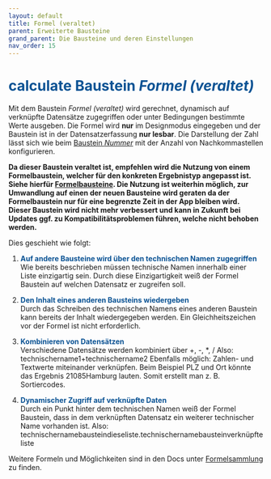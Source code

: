 ```yaml
---
layout: default
title: Formel (veraltet)
parent: Erweiterte Bausteine
grand_parent: Die Bausteine und deren Einstellungen
nav_order: 15
---
```


# <span style="color:#0b5394"><span class="material-icons">calculate</span> **Baustein *Formel (veraltet)***</span>

Mit dem Baustein *Formel (veraltet)* wird gerechnet, dynamisch auf verknüpfte Datensätze zugegriffen oder unter Bedingungen
bestimmte Werte ausgeben. Die Formel wird **nur** im Designmodus eingegeben und der Baustein ist in der Datensatzerfassung
**nur lesbar**. Die Darstellung der Zahl lässt sich wie beim [Baustein *Nummer*](/docs/record-spec-settings/grand-child-form/number.html) mit der Anzahl von Nachkommastellen konfigurieren.

**Da dieser Baustein veraltet ist, empfehlen wird die Nutzung von einem Formelbaustein, welcher für den konkreten Ergebnistyp angepasst ist. Siehe hierfür [Formelbausteine](/docs/formulary/formulary.html#formelbausteine-1). Die Nutzung ist weiterhin möglich, zur Umwandlung auf einen der neuen Bausteine wird geraten da der Formelbaustein nur für eine begrenzte Zeit in der App bleiben wird. Dieser Baustein wird nicht mehr verbessert und kann in Zukunft bei Updates ggf. zu Kompatibilitätsproblemen führen, welche nicht behoben werden.**

Dies geschieht wie folgt:
1. <span style="color:#0b5394">**Auf andere Bausteine wird über den technischen Namen zugegriffen**</span>  
    Wie bereits beschrieben müssen technische Namen innerhalb einer Liste
    einzigartig sein. Durch diese Einzigartigkeit weiß der Formel Baustein
    auf welchen Datensatz er zugreifen soll.

2. <span style="color:#0b5394">**Den Inhalt eines anderen Bausteins wiedergeben**</span>  
    Durch das Schreiben des technischen Namens eines anderen Baustein kann
    bereits der Inhalt wiedergegeben werden. Ein Gleichheitszeichen vor der Formel ist
    nicht erforderlich.

3. <span style="color:#0b5394">**Kombinieren von Datensätzen**</span>  
    Verschiedene Datensätze werden kombiniert über +, -, *, /
    Also: technischername1+technischername2
    Ebenfalls möglich: Zahlen- und Textwerte miteinander verknüpfen.
    Beim Beispiel PLZ und Ort könnte das Ergebnis 21085Hamburg lauten.
    Somit erstellt man z. B. Sortiercodes.

4. <span style="color:#0b5394">**Dynamischer Zugriff auf verknüpfte Daten**</span>  
    Durch ein Punkt hinter dem technischen Namen weiß der Formel Baustein, dass in dem
    verknüpften Datensatz ein weiterer technischer Name vorhanden ist.
    Also: technischernamebausteindieseliste.technischernamebausteinverknüpfteliste

Weitere Formeln und Möglichkeiten sind in den Docs unter [Formelsammlung](/docs/formulary/formulary.html) zu finden.